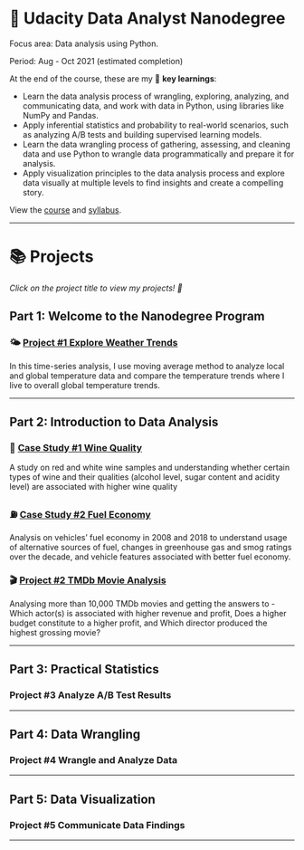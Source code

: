 # 🌟 Udacity Data Analyst Nanodegree 

Focus area: Data analysis using Python.

Period: Aug - Oct 2021 (estimated completion)

At the end of the course, these are my 🔑 **key learnings**:
- Learn the data analysis process of wrangling, exploring, analyzing, and communicating data, and work with data in Python, using libraries like NumPy and Pandas.
- Apply inferential statistics and probability to real-world scenarios, such as analyzing A/B tests and building supervised learning models.
- Learn the data wrangling process of gathering, assessing, and cleaning data and use Python to wrangle data programmatically and prepare it for analysis.
- Apply visualization principles to the data analysis process and explore data visually at multiple levels to find insights and create a compelling story.

View the [course](https://www.udacity.com/course/data-analyst-nanodegree--nd002) and [syllabus](https://d20vrrgs8k4bvw.cloudfront.net/documents/en-US/nd002-syllabus_2018-June_v9.pdf).

***

# 📚 Projects

_Click on the project title to view my projects! 🙂_

## Part 1: Welcome to the Nanodegree Program

### 🌤 [Project #1 Explore Weather Trends](https://github.com/katiehuangx/Udacity-Data-Analyst-Nanodegree/blob/main/Project%201%20-%20Explore%20Weather%20Trends.ipynb)

In this time-series analysis, I use moving average method to analyze local and global temperature data and compare the temperature trends where I live to overall global temperature trends.

***

## Part 2: Introduction to Data Analysis

### 🍷 [Case Study #1 Wine Quality](https://github.com/katiehuangx/Udacity-Data-Analyst-Nanodegree/blob/main/Case%20Study%201%20-%20Analysing%20Wine%20Quality.ipynb)

A study on red and white wine samples and understanding whether certain types of wine and their qualities (alcohol
level, sugar content and acidity level) are associated with higher wine quality

### ⛽️ [Case Study #2 Fuel Economy](https://github.com/katiehuangx/Udacity-Data-Analyst-Nanodegree/blob/main/Case%20Study%202%20-%20Fuel%20Economy.ipynb)

Analysis on vehicles’ fuel economy in 2008 and 2018 to understand usage of alternative sources of fuel, changes in greenhouse gas and smog ratings over the decade, and vehicle features associated with better fuel economy.

### 🎬 [Project #2 TMDb Movie Analysis](https://github.com/katiehuangx/Udacity-Data-Analyst-Nanodegree/blob/main/Project%202%20-%20TMDB%20Movie%20Analysis.ipynb)

Analysing more than 10,000 TMDb movies and getting the answers to - Which actor(s) is associated with higher revenue and profit, Does a higher budget constitute to a higher profit, and Which director produced the highest grossing movie?

***

## Part 3: Practical Statistics

### Project #3 Analyze A/B Test Results

***

## Part 4: Data Wrangling

### Project #4 Wrangle and Analyze Data

***

## Part 5: Data Visualization

### Project #5 Communicate Data Findings

***
